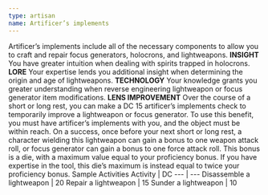 ```yaml
---
type: artisan
name: Artificer’s implements
---
```

Artificer’s implements include all of the necessary components to allow you to craft and repair focus generators, holocrons, and lightweapons.
__INSIGHT__
You have greater intuition when dealing with spirits trapped in holocrons.
__LORE__
Your expertise lends you additional insight when determining the origin and age of lightweapons.
__TECHNOLOGY__
Your knowledge grants you greater understanding when reverse engineering lightweapon or focus generator item modifications.
__LENS IMPROVEMENT__
Over the course of a short or long rest, you can make a DC 15 artificer’s implements check to temporarily improve a lightweapon or focus generator. To use this benefit, you must have artificer’s implements with you, and the object must be within reach. On a success, once before your next short or long rest, a character wielding this lightweapon can gain a bonus to one weapon attack roll, or focus generator can gain a bonus to one force attack roll. This bonus is a die, with a maximum value equal to your proficiency bonus. If you have expertise in the tool, this die’s maximum is instead equal to twice your proficiency bonus.
Sample Activities
Activity | DC
--- | ---
Disassemble a lightweapon | 20
Repair a lightweapon | 15
Sunder a lightweapon | 10
